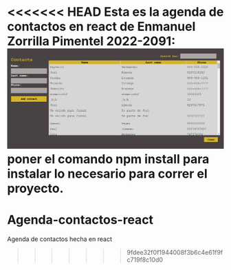 <<<<<<< HEAD
Esta es la agenda de contactos en react de Enmanuel Zorrilla Pimentel 2022-2091:
![Agenda-contactos-react](agenda-contactos-react.png)
poner el comando npm install para instalar lo necesario para correr el proyecto.
=======
# Agenda-contactos-react
Agenda de contactos hecha en react
>>>>>>> 9fdee32f0f1944008f3b6c4e61f9fc719f8c10d0
